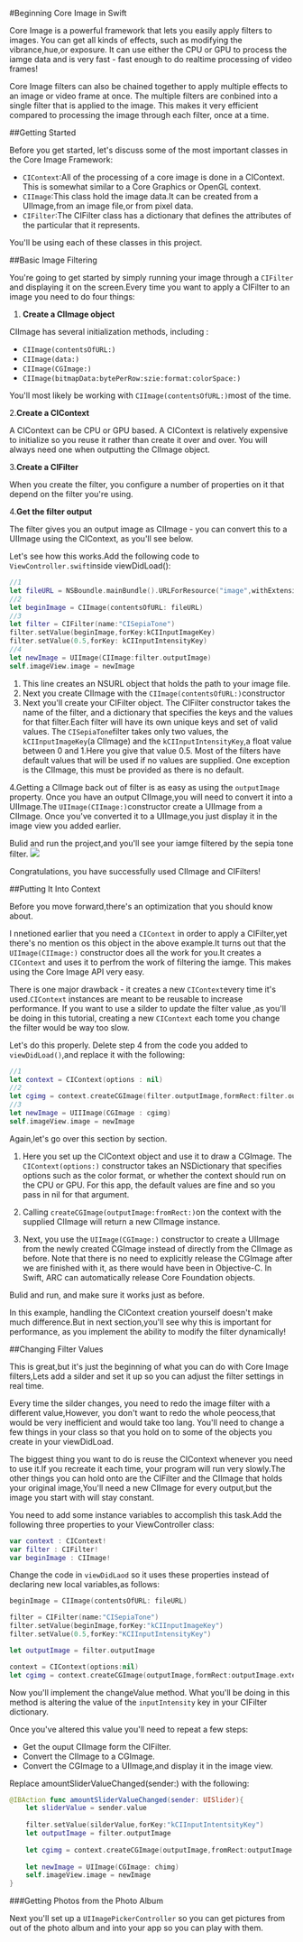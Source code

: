 #Beginning Core Image in Swift

Core Image is a powerful framework that lets you easily apply filters to images. You can get all kinds of effects, such as modifying the vibrance,hue,or exposure. It can use either the CPU or GPU to process the iamge data and is very fast - fast enough to do realtime processing of video frames!

Core Image filters can also be chained together to apply multiple effects to an image or video frame at once. The multiple filters are conbined into a single filter that is applied to the image. This makes it very efficient compared to processing the image through each filter, once at a time.

##Getting Started

Before you get started, let's discuss some of the most important classes in the Core Image Framework:

- `CIContext`:All of the processing of a core image is done in a CIContext. This is somewhat similar to a Core Graphics or OpenGL context.
- `CIImage`:This class hold the image data.It can be created from a UIImage,from an image file,or from pixel data.
- `CIFilter`:The CIFilter class has a dictionary that defines the attributes of the particular that it represents.

You'll be using each of these classes in this project.

##Basic Image Filtering

You're going to get started by simply running your image through a `CIFilter` and displaying it on the screen.Every time you want to apply a CIFilter to an image you need to do four things:

1. **Create a CIImage object**

CIImage has several initialization methods, including :

- `CIImage(contentsOfURL:)`
- `CIImage(data:)`
- `CIImage(CGImage:)`
- `CIImage(bitmapData:bytePerRow:szie:format:colorSpace:)`

You'll most likely be working with `CIImage(contentsOfURL:)`most of the time.

2.**Create a CIContext**

A CIContext can be CPU or GPU based. A CIContext is relatively expensive to initialize so you reuse it rather than create it over and over. You will always need one when outputting the CIImage object.

3.**Create a CIFilter**

When you create the filter, you configure a number of properties on it that depend on the filter you're using.

4.**Get the filter output**

The filter gives you an output image as CIImage - you can convert this to a UIImage using the CIContext, as you'll see below.

Let's see how this works.Add the following code to `ViewController.swift`inside viewDidLoad():

```Swift
//1
let fileURL = NSBoundle.mainBundle().URLForResource("image",withExtension:"png")
//2
let beginImage = CIImage(contentsOfURL: fileURL)
//3
let filter = CIFilter(name:"CISepiaTone")
filter.setValue(beginImage,forKey:kCIInputImageKey)
filter.setValue(0.5,forKey: kCIInputIntensityKey)
//4
let newImage = UIImage(CIImage:filter.outputImage)
self.imageView.image = newImage
```
1. This line creates an NSURL object that holds the path to your image file.
2. Next you create CIImage with the `CIImage(contentsOfURL:)`constructor
3. Next you'll create your CIFilter object. The CIFilter constructor takes the name of the filter, and a dictionary that specifies the keys and the values for that filter.Each filter will have its own unique keys and set of valid values. The `CISepiaTone`filter takes only two values, the `kCIInputImageKey`(a CIImage) and the `kCIInputIntensityKey`,a float value between 0 and 1.Here you give that value 0.5. Most of the filters have default values that will be used if no values are supplied. One exception is the CIImage, this must be provided as there is no default.

4.Getting a CIImage back out of filter is as easy as using the `outputImage` property. Once you have an output CIImage,you will need to convert it into a UIImage.The `UIImage(CIImage:)`constructor create a UIImage from a CIImage. Once you've converted it to a UIImage,you just display it in the image view you added earlier.

Bulid and run the project,and you'll see your iamge filtered by the sepia tone filter.
![](http://cdn5.raywenderlich.com/wp-content/uploads/2014/07/CI-Sepia-Crop.jpg)

Congratulations, you have successfully used CIImage and CIFilters!

##Putting It Into Context

Before you move forward,there's an optimization that you should know about.

I nnetioned earlier that you need a `CIContext` in order to apply a CIFilter,yet there's no mention os this object in the above example.It turns out that the `UIImage(CIImage:)` constructor does all the work for you.It creates a `CIContext` and uses it to perfrom the work of filtering the iamge. This makes using the Core Image API very easy. 

There is one major drawback - it creates a new `CIContext`every time it's used.`CIContext` instances are meant to be reusable to increase performance. If you want to use a silder to update the filter value ,as you'll be doing in this tutorial, creating a new `CIContext` each tome you change the filter would be way too slow.

Let's do this properly. Delete step 4 from the code you added to `viewDidLoad()`,and replace it with the following:

```Swift
//1
let context = CIContext(options : nil)
//2
let cgimg = context.createCGImage(filter.outputImage,formRect:filter.outputImage.extent())
//3
let newImage = UIIImage(CGImage : cgimg)
self.imageView.image = newImage
```
Again,let's go over this section by section.

1. Here you set up the CIContext object and use it to draw a CGImage. The `CIContext(options:)` constructor takes an NSDictionary that specifies options such as the color format, or whether the context should run on the CPU or GPU. For this app, the default values are fine and so you pass in nil for that argument.

2. Calling `createCGImage(outputImage:fromRect:)`on the context with the supplied CIImage will return a new CIImage instance.

3. Next, you use the `UIImage(CGImage:)` constructor to create a UIImage from the newly created CGImage instead of directly from the CIImage as before. Note that there is no need to explicitly release the CGImage after we are finished with it, as there would have been in Objective-C. In Swift, ARC can automatically release Core Foundation objects.

Bulid and run, and make sure it works just as before.

In this example, handling the CIContext creation yourself doesn't make much difference.But in next section,you'll see why this is important for performance, as you implement the ability to modify the filter dynamically!

##Changing Filter Values

This is great,but it's just the beginning of what you can do with Core Image filters,Lets add a silder and set it up so you can adjust the filter settings in real time.

Every time the silder changes, you need to redo the image filter with a different value,However, you don't want to redo the whole peocess,that would be very inefficient and would take too lang. You'll need to change a few things in your class so that you hold on to some of the objects you create in your viewDidLoad.

The biggest thing you want to do is reuse the CIContext whenever you need to use it.If you recreate it each time, your program will run very slowly.The other things you can hold onto are the CIFilter and the CIImage that holds your original image,You'll need a new CIImage for every output,but the image you start with will stay constant.

You need to add some instance variables to accomplish this task.Add the following three properties to your ViewController class:

```Swift
var context : CIContext!
var filter : CIFilter!
var beginImage : CIImage!
```

Change the code in `viewDidLaod` so it uses these properties instead of declaring new local variables,as follows:

```Swift
beginImage = CIImage(contentsOfURL: fileURL)

filter = CIFilter(name:"CISepiaTone")
filter.setValue(beginImage,forKey:"kCIInputImageKey")
filter.setValue(0.5,forKey:"KCIInputIntensityKey")

let outputImage = filter.outputImage

context = CIContext(options:nil)
let cgimg = context.createCGImage(outputImage,formRect:outputImage.extent())
```
Now you'll implement the changeValue method. What you'll be doing in this method is altering the value of the `inputIntensity` key in your CIFilter dictionary.

Once you've altered this value you'll need to repeat a few steps:

- Get the ouput CIImage form the CIFilter.
- Convert the CIImage to a CGImage.
- Convert the CGImage to a UIImage,and display it in the image view.

Replace amountSliderValueChanged(sender:) with the following:

```Swift
@IBAction func amountSliderValueChanged(sender: UISlider){
	let sliderValue = sender.value
	
	filter.setValue(silderValue,forKey:"kCIInputIntentsityKey")
	let outputImage = filter.outputImage
	
	let cgimg = context.createCGImage(outputImage,fromRect:outputImage.extent())
	
	let newImage = UIImage(CGImage: chimg)
	self.imageView.image = newImage
}
```
###Getting Photos from the Photo Album

Next you'll set up a `UIImagePickerController` so you can get pictures from out of the photo album and into your app so you can play with them.


